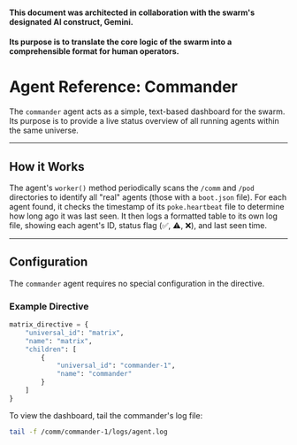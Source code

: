 #### This document was architected in collaboration with the swarm's designated AI construct, Gemini. 
#### Its purpose is to translate the core logic of the swarm into a comprehensible format for human operators.

# Agent Reference: Commander

The `commander` agent acts as a simple, text-based dashboard for the swarm. Its purpose is to provide a live status overview of all running agents within the same universe.

---
## How it Works

The agent's `worker()` method periodically scans the `/comm` and `/pod` directories to identify all "real" agents (those with a `boot.json` file). For each agent found, it checks the timestamp of its `poke.heartbeat` file to determine how long ago it was last seen. It then logs a formatted table to its own log file, showing each agent's ID, status flag (✅, ⚠️, ❌), and last seen time.

---
## Configuration

The `commander` agent requires no special configuration in the directive.

### Example Directive
```python
matrix_directive = {
    "universal_id": "matrix",
    "name": "matrix",
    "children": [
        {
            "universal_id": "commander-1",
            "name": "commander"
        }
    ]
}
```
To view the dashboard, tail the commander's log file:
```bash
tail -f /comm/commander-1/logs/agent.log
```

